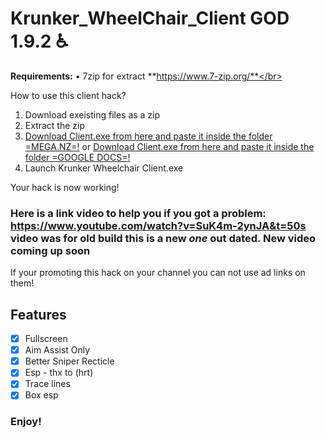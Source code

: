 # Krunker_WheelChair_Client GOD 1.9.2 ♿

<b>Requirements:</b> • 7zip for extract **https://www.7-zip.org/**</br>

How to use this client hack?

1. Download exeisting files as a zip
2. Extract the zip
3. [Download Client.exe from here and paste it inside the folder =MEGA.NZ=!](https://mega.nz/#!xk5WzKiK!XqU9kCNBq9Qi1w_15VayjLFzrAtH9tWMlaVnZqejpgY)
or [Download Client.exe from here and paste it inside the folder =GOOGLE DOCS=!](https://drive.google.com/file/d/1q8SU41IeE5LdOVSQO4Y-5QoZD76sHmnr/view?usp=sharing)
4. Launch Krunker Wheelchair Client.exe

Your hack is now working!

### Here is a link video to help you if you got a problem: https://www.youtube.com/watch?v=SuK4m-2ynJA&t=50s video was for old build this is a new *one* out dated. New video coming up soon

If your promoting this hack on your channel you can not use ad links on them!

## Features
- [x] Fullscreen
- [x] Aim Assist Only
- [x] Better Sniper Recticle
- [x] Esp - thx to (hrt)
- [x] Trace lines
- [x] Box esp

### Enjoy!

